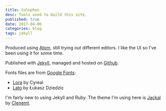 ```yaml
---
title: Colophon
desc: Tools used to build this site.
published: true
date: 2017-04-06
categories: blog
tags: jekyll
---
```



Produced using [Atom](https://atom.io/), still trying out different editors. I like the UI so I've been using it for some time.

Published with [Jekyll](https://jekyllrb.com/), managed and hosted on [Github](https://github.com/).

Fonts files are from [Google Fonts](https://fonts.google.com/):
- [Lora](https://fonts.google.com/specimen/Lora) by Cyreal
- [Lato](https://fonts.google.com/specimen/Lato) by Łukasz Dziedzic

I'm fairly new to using Jekyll and Ruby. The theme I'm using here is [Jackal](https://github.com/clenemt/jackal) by [Clenemt](http://clenemt.com/).
